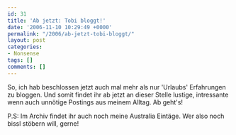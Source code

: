 ```yaml
---
id: 31
title: 'Ab jetzt: Tobi bloggt!'
date: '2006-11-10 10:29:49 +0000'
permalink: "/2006/ab-jetzt-tobi-bloggt/"
layout: post
categories:
- Nonsense
tags: []
comments: []
---
```

So, ich hab beschlossen jetzt auch mal mehr als nur 'Urlaubs' Erfahrungen zu bloggen. Und somit findet ihr ab jetzt an dieser Stelle lustige, intressante wenn auch unnötige Postings aus meinem Alltag. Ab geht's!

P.S: Im Archiv findet ihr auch noch meine Australia Eintäge. Wer also noch bissl stöbern will, gerne!